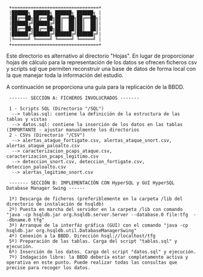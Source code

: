      +================================+
     |██████╗ ██████╗ ██████╗ ██████╗ |
     |██╔══██╗██╔══██╗██╔══██╗██╔══██╗|
     |██████╔╝██████╔╝██║  ██║██║  ██║|
     |██╔══██╗██╔══██╗██║  ██║██║  ██║|
     |██████╔╝██████╔╝██████╔╝██████╔╝|
     |╚═════╝ ╚═════╝ ╚═════╝ ╚═════╝ |
     +================================+

Este directorio es alternativo al directorio "Hojas". En lugar de proporcionar hojas
de cálculo para la representación de los datos se ofrecen ficheros csv y scripts sql
que permiten reconstruir una base de datos de forma local con la que manejar toda la información
del estudio.

A continuación se proporciona una guía para la replicación de la BBDD.

     ------- SECCIÓN A: FICHEROS INVOLUCRADOS -------
     
     1 - Scripts SQL (Directorio "/SQL")
      --> tablas.sql: contiene la definición de la estructura de las tablas y vistas
      --> datos.sql: contiene la inserción de los datos en las tablas (IMPORTANTE - ajustar manualmente los directorios 
     2 - CSVs (Directorio "/CSV")
      --> alertas_ataque_fortigate.csv, alertas_ataque_snort.csv, alertas_ataque_paloalto.csv 
      --> caracterizacion_pcaps_ataque.csv, caracterizacion_pcaps_legitimo.csv 
      --> deteccion_snort.csv, deteccion_fortigate.csv, deteccion_paloalto.csv
      --> alertas_legitimo_snort.csv
               
     ------- SECCIÓN B: IMPLEMENTACIÓN CON HyperSQL y GUI HyperSQL Database Manager Swing ------
               
     1º) Descarga de ficheros (preferiblemente en la carpeta /lib del directorio de instalación de hsqldb)
     2º) Puesta en marcha del servidor en la carpeta /lib con comando "java -cp hsqldb.jar org.hsqldb.server.Server --database.0 file:tfg  --dbname.0 tfg"
     3º) Arranque de la interfáz gráfica (GUI) con el comando "java -cp hsqldb.jar org.hsqldb.util.DatabaseManagerSwing"
     4º) Conexión a la BBDD. Dirección hsql://localhost/tfg
     5º) Preparación de las tablas. Carga del script "tablas.sql" y ejecución. 
     6º) Inserción de los datos. Carga del script "datos.sql" y ejecución.
     7º) Indagación libre: la BBDD debería estar completamente activa y operativa en este punto. Puede realizar todas las consultas que precise para recoger los datos.
